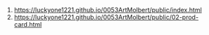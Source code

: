 <!-- https://github.com/luckyone1221/0053ArtMolbert -->

1. <https://luckyone1221.github.io/0053ArtMolbert/public/index.html>
1. <https://luckyone1221.github.io/0053ArtMolbert/public/02-prod-card.html>